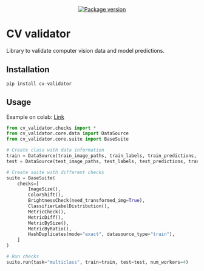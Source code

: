 <p align="center">
<a href="https://pypi.org/project/cv-validator" target="_blank">
    <img src="https://img.shields.io/pypi/v/cv-validator?color=%2334D058&label=pypi%20package" alt="Package version">
</a>
</p>

# CV validator
Library to validate computer vision data and model predictions.

## Installation
```commandline
pip install cv-validator
```

## Usage
Example on colab: [Link](https://colab.research.google.com/drive/184BZS6iJJTtAyHMY34TOS-W-MjpiOqCW?usp=sharing)

```python
from cv_validator.checks import *
from cv_validator.core.data import DataSource
from cv_validator.core.suite import BaseSuite

# Create class with data information
train = DataSource(train_image_paths, train_labels, train_predictions, transform=None)
test = DataSource(test_image_paths, test_labels, test_predictions, transform=transform)

# Create suite with different checks
suite = BaseSuite(
    checks=[
        ImageSize(),
        ColorShift(),
        BrightnessCheck(need_transformed_img=True),
        ClassifierLabelDistribution(),
        MetricCheck(),
        MetricDiff(),
        MetricBySize(),
        MetricByRatio(),
        HashDuplicates(mode="exact", datasource_type="train"),
    ]
)

# Run checks
suite.run(task="multiclass", train=train, test=test, num_workers=4)
```
